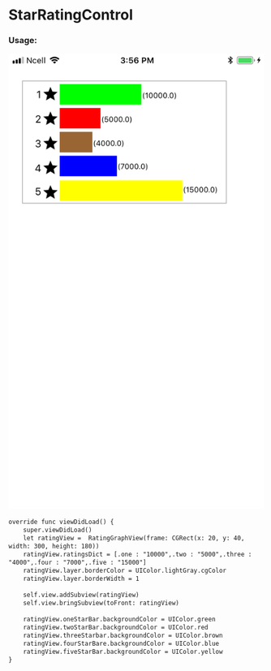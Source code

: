 # StarRatingControl

### Usage:

![alt text](https://github.com/nikeshkrjha/StarRatingControl/blob/master/IMG_0225.PNG)

    override func viewDidLoad() {
        super.viewDidLoad()
        let ratingView =  RatingGraphView(frame: CGRect(x: 20, y: 40, width: 300, height: 180))
        ratingView.ratingsDict = [.one : "10000",.two : "5000",.three : "4000",.four : "7000",.five : "15000"]
        ratingView.layer.borderColor = UIColor.lightGray.cgColor
        ratingView.layer.borderWidth = 1
        
        self.view.addSubview(ratingView)
        self.view.bringSubview(toFront: ratingView)
        
        ratingView.oneStarBar.backgroundColor = UIColor.green
        ratingView.twoStarBar.backgroundColor = UIColor.red
        ratingView.threeStarbar.backgroundColor = UIColor.brown
        ratingView.fourStarBare.backgroundColor = UIColor.blue
        ratingView.fiveStarBar.backgroundColor = UIColor.yellow
    }

    
    
